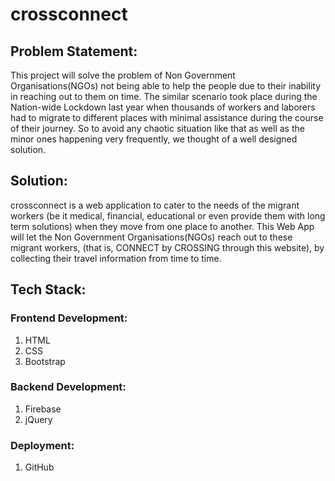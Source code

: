 # crossconnect

## Problem Statement:
This project will solve the problem of Non Government Organisations(NGOs) not being able to help the people due to their inability in reaching out to them on time. The similar scenario took place during the Nation-wide Lockdown last year when thousands of workers and laborers had to migrate to different places with minimal assistance during the course of their journey. So to avoid any chaotic situation like that as well as the minor ones happening very frequently, we thought of a well designed solution.

## Solution:
crossconnect is a web application to cater to the needs of the migrant workers (be it medical, financial, educational or even provide them with long term solutions) when they move from one place to another. This Web App will let the Non Government Organisations(NGOs) reach out to these migrant workers, (that is, CONNECT by CROSSING through this website), by collecting their travel information from time to time.

## Tech Stack:

### Frontend Development:
1. HTML
2. CSS
3. Bootstrap

### Backend Development:
1. Firebase 
2. jQuery

### Deployment:
1. GitHub
